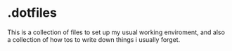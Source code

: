 .dotfiles
==============
This is a collection of files to set up my usual working enviroment, and also a collection of how tos to write down things i usually forget. 
